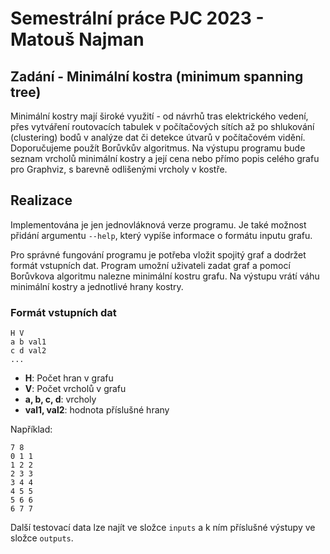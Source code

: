 # Semestrální práce PJC 2023 - Matouš Najman
## Zadání - Minimální kostra (minimum spanning tree)

Minimální kostry mají široké využití - od návrhů tras elektrického vedení, přes vytváření routovacích tabulek v počítačových sítích až po shlukování (clustering) bodů v analýze dat či detekce útvarů v počítačovém vidění. Doporučujeme použít Borůvkův algoritmus. Na výstupu programu bude seznam vrcholů minimální kostry a její cena nebo přímo popis celého grafu pro Graphviz, s barevně odlišenými vrcholy v kostře.

## Realizace

Implementována je jen jednovláknová verze programu. Je také možnost přidání argumentu ```--help```, který vypíše informace o formátu inputu grafu.

Pro správné fungování programu je potřeba vložit spojitý graf a dodržet formát vstupních dat. Program umožní uživateli zadat graf a pomocí Borůvkova algoritmu nalezne minimální kostru grafu. Na výstupu vrátí váhu minimální kostry a jednotlivé hrany kostry.

### Formát vstupních dat
```
H V
a b val1
c d val2
...
```
- **H**:  Počet hran v grafu
- **V**:  Počet vrcholů v grafu
- **a, b, c, d**:   vrcholy
- **val1, val2**:   hodnota příslušné hrany

Například:
```
7 8
0 1 1
1 2 2
2 3 3
3 4 4
4 5 5
5 6 6
6 7 7
```
Další testovací data lze najít ve složce ```inputs``` a k ním příslušné výstupy ve složce ```outputs```.  
